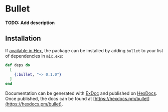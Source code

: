 # Bullet

**TODO: Add description**

## Installation

If [available in Hex](https://hex.pm/docs/publish), the package can be installed
by adding `bullet` to your list of dependencies in `mix.exs`:

```elixir
def deps do
  [
    {:bullet, "~> 0.1.0"}
  ]
end
```

Documentation can be generated with [ExDoc](https://github.com/elixir-lang/ex_doc)
and published on [HexDocs](https://hexdocs.pm). Once published, the docs can
be found at [https://hexdocs.pm/bullet](https://hexdocs.pm/bullet).

